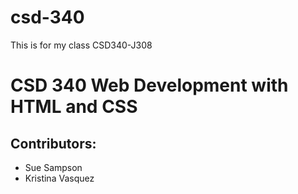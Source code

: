 # csd-340
This is for my class CSD340-J308

<H1>CSD 340 Web Development with HTML and CSS</H1>

<H2>Contributors:</H2>
<ul>
<li>Sue Sampson</li>
<li>Kristina Vasquez</li>